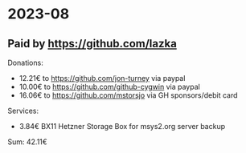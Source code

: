 # 2023-08

## Paid by https://github.com/lazka

Donations:

* 12.21€ to https://github.com/jon-turney via paypal
* 10.00€ to https://github.com/github-cygwin via paypal
* 16.06€ to https://github.com/mstorsjo via GH sponsors/debit card

Services:

* 3.84€ BX11 Hetzner Storage Box for msys2.org server backup

Sum: 42.11€
